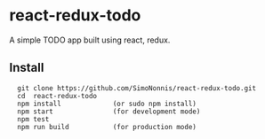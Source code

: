 # react-redux-todo
A simple TODO app built using react, redux.

## Install
```
  git clone https://github.com/SimoNonnis/react-redux-todo.git
  cd  react-redux-todo
  npm install             (or sudo npm install)
  npm start               (for development mode)
  npm test
  npm run build           (for production mode)
```
